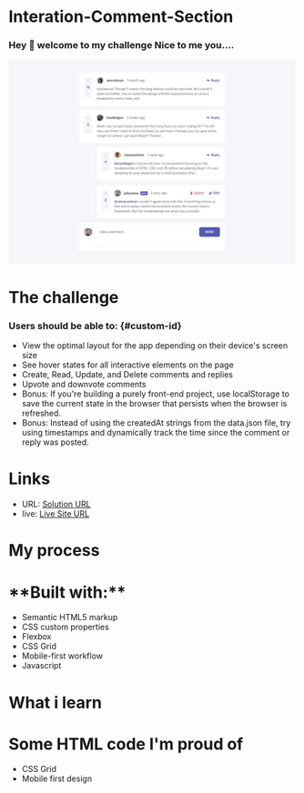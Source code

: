 # Interation-Comment-Section
### Hey :wave: welcome to my challenge Nice to me you.... 

![Interation comment section](/design/desktop-design.jpg)

# The challenge

### Users should be able to: {#custom-id}

- View the optimal layout for the app depending on their device's screen size
- See hover states for all interactive elements on the page
- Create, Read, Update, and Delete comments and replies
- Upvote and downvote comments
- Bonus: If you're building a purely front-end project, use localStorage to save the current state in the browser that persists when the browser is refreshed.
- Bonus: Instead of using the createdAt strings from the data.json file, try using timestamps and dynamically track the time since the comment or reply was posted.

# Links
- URL: [Solution URL](https://github.com/tdmoree/Interation-Comment-Section.git)
- live: [Live Site URL]( https://tdmoree.github.io/Interation-Comment-Section/)

 # My process
 <h1> **Built with:** </h1>

   - Semantic HTML5 markup
   - CSS custom properties
   - Flexbox
   - CSS Grid
   - Mobile-first workflow
   - Javascript


# What i learn 

### <h1>Some HTML code I'm proud of</h1> 

- CSS Grid
- Mobile first design 


